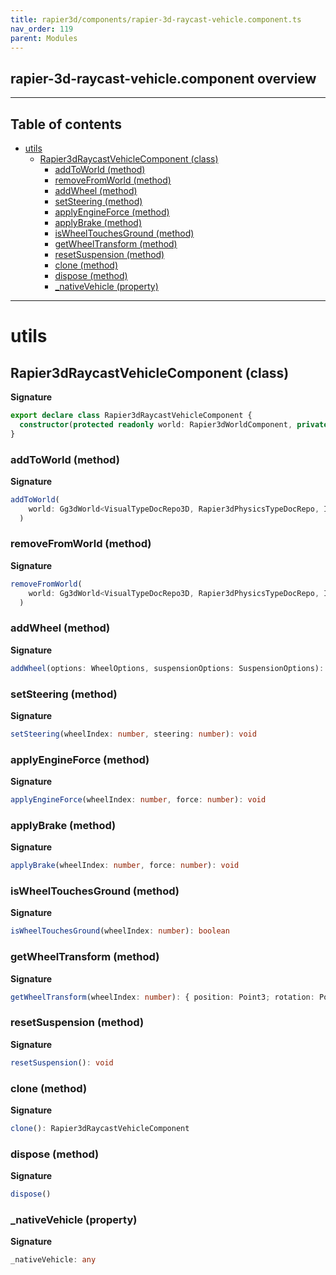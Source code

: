 ```yaml
---
title: rapier3d/components/rapier-3d-raycast-vehicle.component.ts
nav_order: 119
parent: Modules
---
```


## rapier-3d-raycast-vehicle.component overview

---

<h2 class="text-delta">Table of contents</h2>

- [utils](#utils)
  - [Rapier3dRaycastVehicleComponent (class)](#rapier3draycastvehiclecomponent-class)
    - [addToWorld (method)](#addtoworld-method)
    - [removeFromWorld (method)](#removefromworld-method)
    - [addWheel (method)](#addwheel-method)
    - [setSteering (method)](#setsteering-method)
    - [applyEngineForce (method)](#applyengineforce-method)
    - [applyBrake (method)](#applybrake-method)
    - [isWheelTouchesGround (method)](#iswheeltouchesground-method)
    - [getWheelTransform (method)](#getwheeltransform-method)
    - [resetSuspension (method)](#resetsuspension-method)
    - [clone (method)](#clone-method)
    - [dispose (method)](#dispose-method)
    - [\_nativeVehicle (property)](#_nativevehicle-property)

---

# utils

## Rapier3dRaycastVehicleComponent (class)

**Signature**

```ts
export declare class Rapier3dRaycastVehicleComponent {
  constructor(protected readonly world: Rapier3dWorldComponent, private chassisBody: Rapier3dRigidBodyComponent)
}
```

### addToWorld (method)

**Signature**

```ts
addToWorld(
    world: Gg3dWorld<VisualTypeDocRepo3D, Rapier3dPhysicsTypeDocRepo, IVisualScene3dComponent, Rapier3dWorldComponent>,
  )
```

### removeFromWorld (method)

**Signature**

```ts
removeFromWorld(
    world: Gg3dWorld<VisualTypeDocRepo3D, Rapier3dPhysicsTypeDocRepo, IVisualScene3dComponent, Rapier3dWorldComponent>,
  )
```

### addWheel (method)

**Signature**

```ts
addWheel(options: WheelOptions, suspensionOptions: SuspensionOptions): void
```

### setSteering (method)

**Signature**

```ts
setSteering(wheelIndex: number, steering: number): void
```

### applyEngineForce (method)

**Signature**

```ts
applyEngineForce(wheelIndex: number, force: number): void
```

### applyBrake (method)

**Signature**

```ts
applyBrake(wheelIndex: number, force: number): void
```

### isWheelTouchesGround (method)

**Signature**

```ts
isWheelTouchesGround(wheelIndex: number): boolean
```

### getWheelTransform (method)

**Signature**

```ts
getWheelTransform(wheelIndex: number): { position: Point3; rotation: Point4 }
```

### resetSuspension (method)

**Signature**

```ts
resetSuspension(): void
```

### clone (method)

**Signature**

```ts
clone(): Rapier3dRaycastVehicleComponent
```

### dispose (method)

**Signature**

```ts
dispose()
```

### \_nativeVehicle (property)

**Signature**

```ts
_nativeVehicle: any
```
